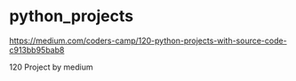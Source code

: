 # python_projects
https://medium.com/coders-camp/120-python-projects-with-source-code-c913bb95bab8

120 Project by medium
